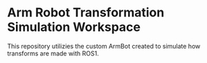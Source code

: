 # Arm Robot Transformation Simulation Workspace

This repository utilizies the custom ArmBot created to simulate how transforms are made with ROS1.
